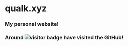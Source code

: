 # qualk.xyz
### My personal website!

<h3>Around <img src=https://visitor-badge.laobi.icu/badge?page_id=qualk.qualk.github.io&left_color=green&right_color=red alt="visitor badge"/> have visited the GitHub!
